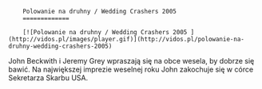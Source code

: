 
        Polowanie na druhny / Wedding Crashers 2005 
        =============
        
        [![Polowanie na druhny / Wedding Crashers 2005 ](http://vidos.pl/images/player.gif)](http://vidos.pl/polowanie-na-druhny-wedding-crashers-2005)
        
        
 John Beckwith i Jeremy Grey wpraszają się na obce wesela, by dobrze się bawić. Na największej imprezie weselnej roku John zakochuje się w córce Sekretarza Skarbu USA.
    